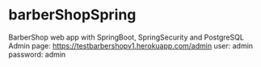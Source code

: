 # barberShopSpring
BarberShop web app with SpringBoot, SpringSecurity and PostgreSQL
Admin page: https://testbarbershopv1.herokuapp.com/admin
            user: admin
            password: admin
